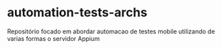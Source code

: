 # automation-tests-archs
Repositório focado em abordar automacao de testes mobile utilizando de varias formas o servidor Appium 
